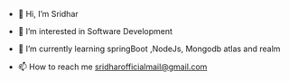 - 👋 Hi, I’m Sridhar 
- 👀 I’m interested in Software Development 
- 🌱 I’m currently learning springBoot ,NodeJs, Mongodb atlas and realm

- 📫 How to reach me sridharofficialmail@gmail.com

<!---
srid5969/srid5969 is a ✨ special ✨ repository because its `README.md` (this file) appears on your GitHub profile.
You can click the Preview link to take a look at your changes.
--->
